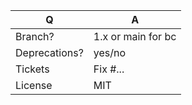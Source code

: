 | Q             | A                                                                    |
|---------------|----------------------------------------------------------------------|
| Branch?       | 1.x or main for bc <!-- see below -->                                |
| Deprecations? | yes/no <!-- please update UPGRADE-2.0.md and /CHANGELOG.md files --> |
| Tickets       | Fix #... <!-- prefix each issue number with "Fix #", -->             |
| License       | MIT                                                                  |

<!--
Replace this notice with a short README for your feature/bugfix.
This will help reviewers and should be a good start for the documentation.

For bug fixes and new features, that does not break BC, please base your PR 
on the `1.x` branch. For BC breaks, please base your PR on the 
`main` branch.

Always add tests and ensure they pass.
-->
